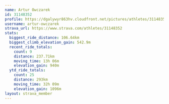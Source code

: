 ```yaml
---
name: Artur Owczarek
id: 31148352
profile: https://dgalywyr863hv.cloudfront.net/pictures/athletes/31148352/15906846/1/large.jpg
username: artur-owczarek
strava_url: https://www.strava.com/athletes/31148352
stats:
  biggest_ride_distance: 106.64km
  biggest_climb_elevation_gain: 542.9m
  recent_ride_totals:
    count: 9
    distance: 237.71km
    moving_time: 13h 06m
    elevation_gain: 940m
  ytd_ride_totals:
    count: 25
    distance: 293km
    moving_time: 32h 09m
    elevation_gain: 1096m
layout: strava_member
--- 
```

